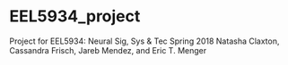 # EEL5934_project
Project for EEL5934: Neural Sig, Sys &amp; Tec
Spring 2018
Natasha Claxton, Cassandra Frisch, Jareb Mendez, and Eric T. Menger
